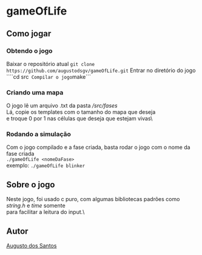 # gameOfLife

## Como jogar

### Obtendo o jogo
Baixar o repositório atual ```git clone https://github.com/augustodsgv/gameOfLife.git```
Entrar no diretório do jogo ````cd src```
Compilar o jogo```make```

### Criando uma mapa
O jogo lê um arquivo .txt da pasta _/src/fases_ \
Lá, copie os templates com o tamanho do mapa que deseja\
e troque 0 por 1 nas células que deseja que estejam vivas\

### Rodando a simulação
Com o jogo compilado e a fase criada, basta rodar o jogo com o nome da fase criada\
```./gameOfLife <nomeDaFase>```\
exemplo: ```./gameOfLife blinker```

## Sobre o jogo
Neste jogo, foi usado c puro, com algumas bibliotecas padrões como _string.h_ e _time_ somente\
para facilitar a leitura do input.\

## Autor
[Augusto dos Santos](https://github.com/augustodsgv/)

